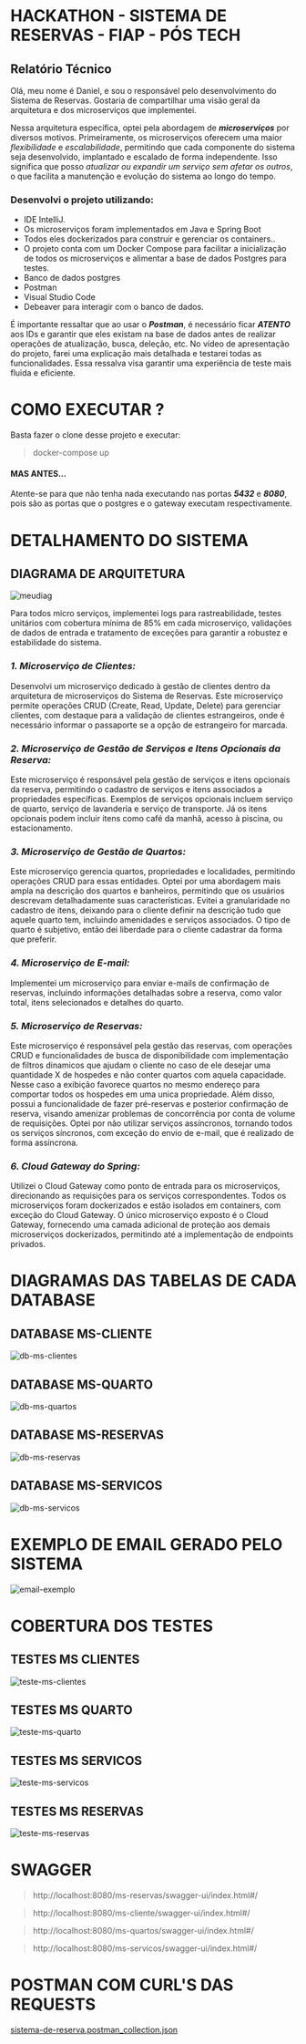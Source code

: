 # HACKATHON - SISTEMA DE RESERVAS - FIAP - PÓS TECH


## Relatório Técnico

Olá, meu nome é Daniel, e sou o responsável pelo desenvolvimento do Sistema de Reservas. Gostaria de compartilhar uma visão geral da arquitetura e dos microserviços que implementei.

Nessa arquitetura específica, optei pela abordagem de ***microserviços*** por diversos motivos. Primeiramente, os microserviços oferecem uma maior *flexibilidade* e *escalabilidade*, permitindo que cada componente do sistema seja desenvolvido, implantado e escalado de forma independente. Isso significa que posso *atualizar ou expandir um serviço sem afetar os outros*, o que facilita a manutenção e evolução do sistema ao longo do tempo.

### Desenvolvi o projeto utilizando:
 * IDE IntelliJ. 
 * Os microserviços foram implementados em Java e Spring Boot
 * Todos eles dockerizados para construir e gerenciar os containers.. 
 * O projeto conta com um Docker Compose para facilitar a inicialização de todos os microserviços e alimentar a base de dados Postgres para testes.
 * Banco de dados postgres
 * Postman
 * Visual Studio Code
 * Debeaver para interagir com o banco de dados.


É importante ressaltar que ao usar o ***Postman***, é necessário ficar ***ATENTO*** aos IDs e garantir que eles existam na base de dados antes de realizar operações de atualização, busca, deleção, etc. No vídeo de apresentação do projeto, farei uma explicação mais detalhada e testarei todas as funcionalidades. Essa ressalva visa garantir uma experiência de teste mais fluida e eficiente.

# COMO EXECUTAR ?

Basta fazer o clone desse projeto e executar:
> docker-compose up

#### MAS ANTES...

Atente-se para que não tenha nada executando nas portas ***5432*** e ***8080***, pois são as portas que o postgres e o gateway executam respectivamente.

#

# DETALHAMENTO DO SISTEMA

## DIAGRAMA DE ARQUITETURA
![meudiag](https://github.com/Daniel-Nascimentt/sistema-de-reservas-fiap/assets/65513073/b083a1ab-f053-45e2-8079-87a7b5707da3)


Para todos micro serviços, implementei logs para rastreabilidade, testes unitários com cobertura mínima de 85% em cada microserviço, validações de dados de entrada e tratamento de exceções para garantir a robustez e estabilidade do sistema.

### *1. Microserviço de Clientes:*
Desenvolvi um microserviço dedicado à gestão de clientes dentro da arquitetura de microserviços do Sistema de Reservas. Este microserviço permite operações CRUD (Create, Read, Update, Delete) para gerenciar clientes, com destaque para a validação de clientes estrangeiros, onde é necessário informar o passaporte se a opção de estrangeiro for marcada.

### *2. Microserviço de Gestão de Serviços e Itens Opcionais da Reserva:*
Este microserviço é responsável pela gestão de serviços e itens opcionais da reserva, permitindo o cadastro de serviços e itens associados a propriedades específicas. Exemplos de serviços opcionais incluem serviço de quarto, serviço de lavanderia e serviço de transporte. Já os itens opcionais podem incluir itens como café da manhã, acesso à piscina, ou estacionamento.

### *3. Microserviço de Gestão de Quartos:*
Este microserviço gerencia quartos, propriedades e localidades, permitindo operações CRUD para essas entidades. Optei por uma abordagem mais ampla na descrição dos quartos e banheiros, permitindo que os usuários descrevam detalhadamente suas características. Evitei a granularidade no cadastro de itens, deixando para o cliente definir na descrição tudo que aquele quarto tem, incluindo amenidades e serviços associados. O tipo de quarto é subjetivo, então dei liberdade para o cliente cadastrar da forma que preferir.

### *4. Microserviço de E-mail:*
Implementei um microserviço para enviar e-mails de confirmação de reservas, incluindo informações detalhadas sobre a reserva, como valor total, itens selecionados e detalhes do quarto.

### *5. Microserviço de Reservas:*
Este microserviço é responsável pela gestão das reservas, com operações CRUD e funcionalidades de busca de disponibilidade com implementação de filtros dinamicos que ajudam o cliente no caso de ele desejar uma quantidade X de hospedes e não conter quartos com aquela capacidade. Nesse caso a exibição favorece quartos no mesmo endereço para comportar todos os hospedes em uma unica propriedade. Além disso, possui a funcionalidade de fazer pré-reservas e posterior confirmação de reserva, visando amenizar problemas de concorrência por conta de volume de requisições. Optei por não utilizar serviços assíncronos, tornando todos os serviços síncronos, com exceção do envio de e-mail, que é realizado de forma assíncrona.

### *6. Cloud Gateway do Spring:*
Utilizei o Cloud Gateway como ponto de entrada para os microserviços, direcionando as requisições para os serviços correspondentes. Todos os microserviços foram dockerizados e estão isolados em containers, com exceção do Cloud Gateway. O único microserviço exposto é o Cloud Gateway, fornecendo uma camada adicional de proteção aos demais microserviços dockerizados, permitindo até a implementação de endpoints privados.



# DIAGRAMAS DAS TABELAS DE CADA DATABASE

## DATABASE MS-CLIENTE

![db-ms-clientes](https://github.com/Daniel-Nascimentt/sistema-de-reservas-fiap/assets/65513073/bd31ee14-68c5-4904-aeb1-08033b22548e)

## DATABASE MS-QUARTO

![db-ms-quartos](https://github.com/Daniel-Nascimentt/sistema-de-reservas-fiap/assets/65513073/ebffa715-a932-46bb-8674-16037f364bb3)

## DATABASE MS-RESERVAS

![db-ms-reservas](https://github.com/Daniel-Nascimentt/sistema-de-reservas-fiap/assets/65513073/59b14754-cbf0-42d5-afb9-bcc78fd0316a)

## DATABASE MS-SERVICOS

![db-ms-servicos](https://github.com/Daniel-Nascimentt/sistema-de-reservas-fiap/assets/65513073/96470101-314a-48f0-a9c0-29877561e3f2)

# EXEMPLO DE EMAIL GERADO PELO SISTEMA

![email-exemplo](https://github.com/Daniel-Nascimentt/sistema-de-reservas-fiap/assets/65513073/acbba258-459d-46f1-912f-93ef2184c532)

# COBERTURA DOS TESTES

## TESTES MS CLIENTES
![teste-ms-clientes](https://github.com/Daniel-Nascimentt/sistema-de-reservas-fiap/assets/65513073/50e50dff-4e6e-4da7-9474-8bbc759859f5)


## TESTES MS QUARTO
![teste-ms-quarto](https://github.com/Daniel-Nascimentt/sistema-de-reservas-fiap/assets/65513073/4513ba75-756b-4dbd-baf0-e6b53da54a58)


## TESTES MS SERVICOS
![teste-ms-servicos](https://github.com/Daniel-Nascimentt/sistema-de-reservas-fiap/assets/65513073/6e8fee19-30db-4111-b94f-4d0d54e556f4)


## TESTES MS RESERVAS
![teste-ms-reservas](https://github.com/Daniel-Nascimentt/sistema-de-reservas-fiap/assets/65513073/e4426f8d-125c-40f5-8782-83d9431363a2)

# SWAGGER

>http://localhost:8080/ms-reservas/swagger-ui/index.html#/

>http://localhost:8080/ms-cliente/swagger-ui/index.html#/

>http://localhost:8080/ms-quartos/swagger-ui/index.html#/

>http://localhost:8080/ms-servicos/swagger-ui/index.html#/

# POSTMAN COM CURL'S DAS REQUESTS
[sistema-de-reserva.postman_collection.json](https://github.com/Daniel-Nascimentt/sistema-de-reservas-fiap/files/14621769/sistema-de-reserva.postman_collection.json)
